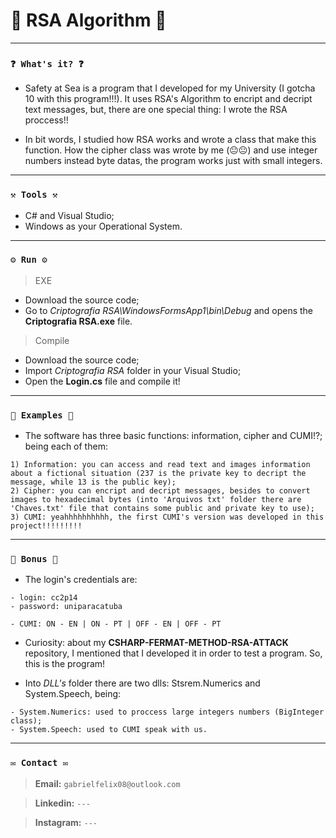 # 🌟 RSA Algorithm 🌟

----
### `❓ What's it? ❓`

* Safety at Sea is a program that I developed for my University (I gotcha 10 with this program!!!). It uses RSA's Algorithm to encript and decript text messages, but, there are one special thing: I wrote the RSA proccess!!

* In bit words, I studied how RSA works and wrote a class that make this function. How the cipher class was wrote by me (😐😐) and use integer numbers instead byte datas, the program works just with small integers.


----
### `⚒️ Tools ⚒️`

* C# and Visual Studio;
* Windows as your Operational System.

----
### `⚙️ Run ⚙️`

> EXE

* Download the source code;
* Go to *Criptografia RSA\WindowsFormsApp1\bin\Debug* and opens the **Criptografia RSA.exe** file.

> Compile

* Download the source code;
* Import *Criptografia RSA* folder in your Visual Studio;
* Open the **Login.cs** file and compile it!

----
### `📝 Examples 📝`

* The software has three basic functions: information, cipher and CUMI!?; being each of them:

```
1) Information: you can access and read text and images information about a fictional situation (237 is the private key to decript the message, while 13 is the public key);
2) Cipher: you can encript and decript messages, besides to convert images to hexadecimal bytes (into 'Arquivos txt' folder there are 'Chaves.txt' file that contains some public and private key to use);
3) CUMI: yeahhhhhhhhhh, the first CUMI's version was developed in this project!!!!!!!!!
```

----
### `🎁 Bonus 🎁`

* The login's credentials are:

```
- login: cc2p14
- password: uniparacatuba

- CUMI: ON - EN | ON - PT | OFF - EN | OFF - PT
```

* Curiosity: about my **CSHARP-FERMAT-METHOD-RSA-ATTACK** repository, I mentioned that I developed it in order to test a program. So, this is the program!

* Into *DLL's* folder there are two dlls: Stsrem.Numerics and System.Speech, being:

```
- System.Numerics: used to proccess large integers numbers (BigInteger class);
- System.Speech: used to CUMI speak with us.
```

----
### `✉️ Contact ✉️`

> **Email:** `gabrielfelix08@outlook.com`

> **Linkedin:** `---`

> **Instagram:** `---`
